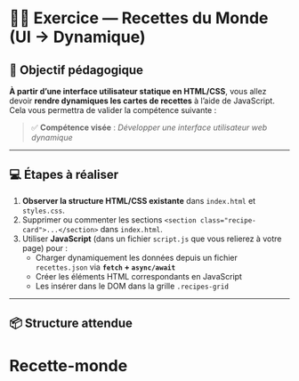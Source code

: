 # 🧑‍🍳 Exercice — Recettes du Monde (UI → Dynamique)

## 🎯 Objectif pédagogique

**À partir d’une interface utilisateur statique en HTML/CSS**, vous allez devoir **rendre dynamiques les cartes de recettes** à l’aide de JavaScript.  
Cela vous permettra de valider la compétence suivante :

> ✅ **Compétence visée** : _Développer une interface utilisateur web dynamique_

---

## 💻 Étapes à réaliser

1. **Observer la structure HTML/CSS existante** dans `index.html` et `styles.css`.
2. Supprimer ou commenter les sections `<section class="recipe-card">...</section>` dans `index.html`.
3. Utiliser **JavaScript** (dans un fichier `script.js` que vous relierez à votre page) pour :
   - Charger dynamiquement les données depuis un fichier `recettes.json` via **`fetch` + `async/await`**
   - Créer les éléments HTML correspondants en JavaScript
   - Les insérer dans le DOM dans la grille `.recipes-grid`

---

## 📦 Structure attendue

# Recette-monde
